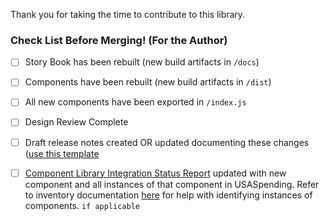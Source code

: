 Thank you for taking the time to contribute to this library.

### Check List Before Merging! (For the Author)
- [ ] Story Book has been rebuilt (new build artifacts in `/docs`)
- [ ] Components have been rebuilt (new build artifacts in `/dist`)
- [ ] All new components have been exported in `/index.js`
- [ ] Design Review Complete
- [ ] Draft release notes created OR updated documenting these changes ([use this template](https://github.com/fedspendingtransparency/data-transparency-ui/blob/master/release_notes_template.md)
- [ ] [Component Library Integration Status Report](https://github.com/fedspendingtransparency/data-act-documentation/blob/data-transparency-ui/frontend_apps/component-library-integration-status.md) updated with new component and all instances of that component in USASpending. Refer to inventory documentation [here](https://airtable.com/tblHeQOwctk5z5FOj/viw2T0ewpuDPOhHtL?blocks=show) for help with identifying instances of components. `if applicable`

